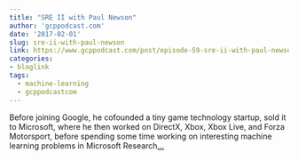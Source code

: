 ```yaml
---
title: "SRE II with Paul Newson"
author: 'gcppodcast.com'
date: '2017-02-01'
slug: sre-ii-with-paul-newson
link: https://www.gcppodcast.com/post/episode-59-sre-ii-with-paul-newson/
categories:
- bloglink
tags:
  - machine-learning
  - gcppodcastcom
---
```


Before joining Google, he cofounded a tiny game technology startup, sold it to Microsoft, where he then worked on DirectX, Xbox, Xbox Live, and Forza Motorsport, before spending some time working on interesting machine learning problems in Microsoft Research[... <i class="fas fa-external-link-alt"></i>](https://www.gcppodcast.com/post/episode-59-sre-ii-with-paul-newson/)

